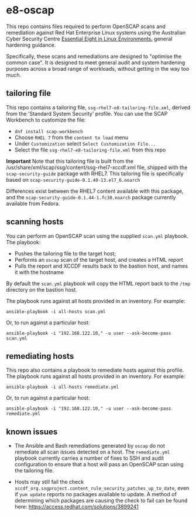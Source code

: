 # e8-oscap

This repo contains files required to perform OpenSCAP scans and remediation against Red Hat Enterprise Linux systems using the Australian Cyber Security Centre [Essential Eight in Linux Environments.](https://www.cyber.gov.au/publications/essential-eight-in-linux-environments) general hardening guidance.

Specifically, these scans and remediations are designed to "optimise the common case". It is designed to meet general audit and system hardening purposes across a broad range of workloads, without getting in the way too much.

## tailoring file

This repo contains a tailoring file, `ssg-rhel7-e8-tailoring-file.xml`, derived from the 'Standard System Security' profile. You can use the SCAP Workbench to customize the file:

- `dnf install scap-workbench`
- Choose `RHEL 7` from the `content to load` menu
- Under `Customization` select `Select Customization File...`
- Select the file `ssg-rhel7-e8-tailoring-file.xml` from this repo

**Important** Note that this tailoring file is built from the /usr/share/xml/scap/ssg/content/ssg-rhel7-xccdf.xml file, shipped with the `scap-security-guide` package with RHEL7. This tailoring file is specifically based on `scap-security-guide-0.1.40-13.el7_6.noarch`

Differences exist between the RHEL7 content available with this package, and the `scap-security-guide-0.1.44-1.fc30.noarch` package currently available from Fedora.

## scanning hosts

You can perform an OpenSCAP scan using the supplied `scan.yml` playbook. The playbook:

- Pushes the tailoring file to the target host;
- Performs an `oscap` scan of the target host, and creates a HTML report
- Pulls the report and XCCDF results back to the bastion host, and names it with the hostname

By default the `scan.yml` playbook will copy the HTML report back to the `/tmp` directory on the bastion host.

The playbook runs against all hosts provided in an inventory. For example:
```
ansible-playbook -i all-hosts scan.yml
```
Or, to run against a particular host:
```
ansible-playbook -i "192.168.122.10," -u user --ask-become-pass scan.yml
```
## remediating hosts

This repo also contains a playbook to remediate hosts against this profile. The playbook runs against all hosts provided in an inventory. For example:
```
ansible-playbook -i all-hosts remediate.yml
```
Or, to run against a particular host:
```
ansible-playbook -i "192.168.122.10," -u user --ask-become-pass remediate.yml
```

## known issues

* The Ansible and Bash remediations generated by `oscap` do not remediate all scan issues detected on a host. The `remediate.yml` playbook currently carries a number of fixes to SSH and audit configuration to ensure that a host will pass an OpenSCAP scan using the tailoring file.

* Hosts may still fail the check `xccdf_org.ssgproject.content_rule_security_patches_up_to_date`, even if `yum update` reports no packages available to update. A method of determining which packages are causing the check to fail can be found here: https://access.redhat.com/solutions/3899241
